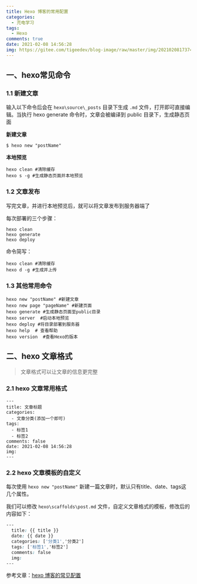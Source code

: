 ```yaml
---
title: Hexo 博客的常用配置
categories:
  - 充电学习
tags:
  - Hexo
comments: true
date: 2021-02-08 14:56:28
img: https://gitee.com/tigeedev/blog-image/raw/master/img/20210208173741.png
---
```


## 一、hexo常见命令

### 1.1 新建文章

输入以下命令后会在 `hexo\source\_posts` 目录下生成 `.md` 文件，打开即可直接编辑。当执行 hexo generate 命令时，文章会被编译到 public 目录下，生成静态页面

**新建文章**

```
$ hexo new "postName"
```

**本地预览**

```
hexo clean #清除缓存
hexo s -g #生成静态页面并本地预览
```



### 1.2 文章发布

写完文章，并进行本地预览后，就可以将文章发布到服务器端了

每次部署的三个步骤：

```
hexo clean
hexo generate
hexo deploy
```

命令简写：

```
hexo clean #清除缓存
hexo d -g #生成并上传
```



### 1.3 其他常用命令

```
hexo new "postName" #新建文章
hexo new page "pageName" #新建页面
hexo generate #生成静态页面至public目录
hexo server  #启动本地预览
hexo deploy #将目录部署到服务器
hexo help  # 查看帮助 
hexo version  #查看Hexo的版本
```





## 二、hexo 文章格式

> 文章格式可以让文章的信息更完整

### 2.1 hexo 文章常用格式

```
---
title: 文章标题
categories:
  - 文章分类(添加一个即可)
tags:
  - 标签1
  - 标签2
comments: false
date: 2021-02-08 14:56:28
img:
---
```



### 2.2 hexo 文章模板的自定义

每次使用 `hexo new "postName"` 新建一篇文章时，默认只有title、date、tags这几个属性。

我们可以修改 `hexo\scaffolds\post.md` 文件，自定义文章格式的模板，修改后的内容如下：

```css
---
  title: {{ title }}
  date: {{ date }}
  categories: ['分类1','分类2']
  tags: ['标签1','标签2']
  comments: false
  img:
---
```

  

参考文章：[hexo 博客的常见配置](https://www.qianguyihao.com/2020-09-21-hexo-config/) 